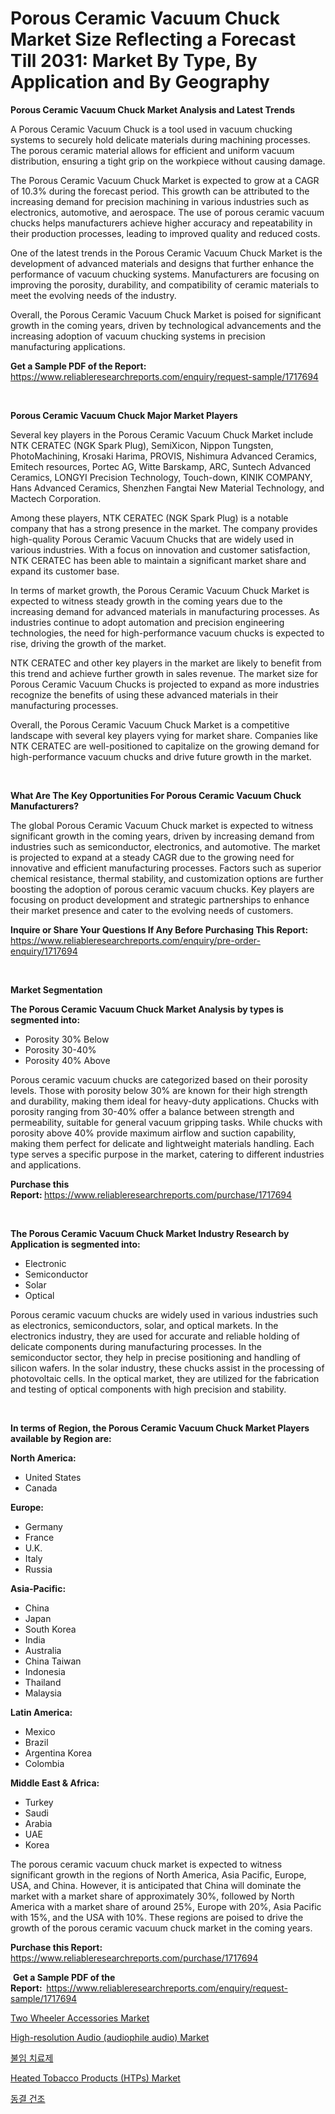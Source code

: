 <p><h1>Porous Ceramic Vacuum Chuck Market Size Reflecting a Forecast Till 2031: Market By Type, By Application and By Geography</h1></p><p><strong>Porous Ceramic Vacuum Chuck Market Analysis and Latest Trends</strong></p>
<p><p>A Porous Ceramic Vacuum Chuck is a tool used in vacuum chucking systems to securely hold delicate materials during machining processes. The porous ceramic material allows for efficient and uniform vacuum distribution, ensuring a tight grip on the workpiece without causing damage.</p><p>The Porous Ceramic Vacuum Chuck Market is expected to grow at a CAGR of 10.3% during the forecast period. This growth can be attributed to the increasing demand for precision machining in various industries such as electronics, automotive, and aerospace. The use of porous ceramic vacuum chucks helps manufacturers achieve higher accuracy and repeatability in their production processes, leading to improved quality and reduced costs.</p><p>One of the latest trends in the Porous Ceramic Vacuum Chuck Market is the development of advanced materials and designs that further enhance the performance of vacuum chucking systems. Manufacturers are focusing on improving the porosity, durability, and compatibility of ceramic materials to meet the evolving needs of the industry.</p><p>Overall, the Porous Ceramic Vacuum Chuck Market is poised for significant growth in the coming years, driven by technological advancements and the increasing adoption of vacuum chucking systems in precision manufacturing applications.</p></p>
<p><strong>Get a Sample PDF of the Report:&nbsp;</strong> <a href="https://www.reliableresearchreports.com/enquiry/request-sample/1717694">https://www.reliableresearchreports.com/enquiry/request-sample/1717694</a></p>
<p>&nbsp;</p>
<p><strong>Porous Ceramic Vacuum Chuck Major Market Players</strong></p>
<p><p>Several key players in the Porous Ceramic Vacuum Chuck Market include NTK CERATEC (NGK Spark Plug), SemiXicon, Nippon Tungsten, PhotoMachining, Krosaki Harima, PROVIS, Nishimura Advanced Ceramics, Emitech resources, Portec AG, Witte Barskamp, ARC, Suntech Advanced Ceramics, LONGYI Precision Technology, Touch-down, KINIK COMPANY, Hans Advanced Ceramics, Shenzhen Fangtai New Material Technology, and Mactech Corporation. </p><p>Among these players, NTK CERATEC (NGK Spark Plug) is a notable company that has a strong presence in the market. The company provides high-quality Porous Ceramic Vacuum Chucks that are widely used in various industries. With a focus on innovation and customer satisfaction, NTK CERATEC has been able to maintain a significant market share and expand its customer base.</p><p>In terms of market growth, the Porous Ceramic Vacuum Chuck Market is expected to witness steady growth in the coming years due to the increasing demand for advanced materials in manufacturing processes. As industries continue to adopt automation and precision engineering technologies, the need for high-performance vacuum chucks is expected to rise, driving the growth of the market.</p><p>NTK CERATEC and other key players in the market are likely to benefit from this trend and achieve further growth in sales revenue. The market size for Porous Ceramic Vacuum Chucks is projected to expand as more industries recognize the benefits of using these advanced materials in their manufacturing processes.</p><p>Overall, the Porous Ceramic Vacuum Chuck Market is a competitive landscape with several key players vying for market share. Companies like NTK CERATEC are well-positioned to capitalize on the growing demand for high-performance vacuum chucks and drive future growth in the market.</p></p>
<p>&nbsp;</p>
<p><strong>What Are The Key Opportunities For Porous Ceramic Vacuum Chuck Manufacturers?</strong></p>
<p><p>The global Porous Ceramic Vacuum Chuck market is expected to witness significant growth in the coming years, driven by increasing demand from industries such as semiconductor, electronics, and automotive. The market is projected to expand at a steady CAGR due to the growing need for innovative and efficient manufacturing processes. Factors such as superior chemical resistance, thermal stability, and customization options are further boosting the adoption of porous ceramic vacuum chucks. Key players are focusing on product development and strategic partnerships to enhance their market presence and cater to the evolving needs of customers.</p></p>
<p><strong>Inquire or Share Your Questions If Any Before Purchasing This Report:</strong> <a href="https://www.reliableresearchreports.com/enquiry/pre-order-enquiry/1717694">https://www.reliableresearchreports.com/enquiry/pre-order-enquiry/1717694</a></p>
<p>&nbsp;</p>
<p><strong>Market Segmentation</strong></p>
<p><strong>The Porous Ceramic Vacuum Chuck Market Analysis by types is segmented into:</strong></p>
<p><ul><li>Porosity 30% Below</li><li>Porosity 30-40%</li><li>Porosity 40% Above</li></ul></p>
<p><p>Porous ceramic vacuum chucks are categorized based on their porosity levels. Those with porosity below 30% are known for their high strength and durability, making them ideal for heavy-duty applications. Chucks with porosity ranging from 30-40% offer a balance between strength and permeability, suitable for general vacuum gripping tasks. While chucks with porosity above 40% provide maximum airflow and suction capability, making them perfect for delicate and lightweight materials handling. Each type serves a specific purpose in the market, catering to different industries and applications.</p></p>
<p><strong>Purchase this Report:&nbsp;</strong><a href="https://www.reliableresearchreports.com/purchase/1717694">https://www.reliableresearchreports.com/purchase/1717694</a></p>
<p>&nbsp;</p>
<p><strong>The Porous Ceramic Vacuum Chuck Market Industry Research by Application is segmented into:</strong></p>
<p><ul><li>Electronic</li><li>Semiconductor</li><li>Solar</li><li>Optical</li></ul></p>
<p><p>Porous ceramic vacuum chucks are widely used in various industries such as electronics, semiconductors, solar, and optical markets. In the electronics industry, they are used for accurate and reliable holding of delicate components during manufacturing processes. In the semiconductor sector, they help in precise positioning and handling of silicon wafers. In the solar industry, these chucks assist in the processing of photovoltaic cells. In the optical market, they are utilized for the fabrication and testing of optical components with high precision and stability.</p></p>
<p>&nbsp;</p>
<p><strong>In terms of Region, the Porous Ceramic Vacuum Chuck Market Players available by Region are:</strong></p>
<p>
    <p> <strong> North America: </strong>
        <ul>
            <li>United States</li>
            <li>Canada</li>
        </ul>
        </p> 
    <p> <strong> Europe: </strong>
        <ul>
            <li>Germany</li>
            <li>France</li>
            <li>U.K.</li>
            <li>Italy</li>
            <li>Russia</li>
        </ul>
        </p> 
    <p> <strong> Asia-Pacific: </strong>
        <ul>
            <li>China</li>
            <li>Japan</li>
            <li>South Korea</li>
            <li>India</li>
            <li>Australia</li>
            <li>China Taiwan</li>
            <li>Indonesia</li>
            <li>Thailand</li>
            <li>Malaysia</li>
        </ul>
        </p> 
    <p> <strong> Latin America: </strong>
        <ul>
            <li>Mexico</li>
            <li>Brazil</li>
            <li>Argentina Korea</li>
            <li>Colombia</li>
        </ul>
        </p> 
    <p> <strong> Middle East & Africa: </strong>
        <ul>
            <li>Turkey</li>
            <li>Saudi</li>
            <li>Arabia</li>
            <li>UAE</li>
            <li>Korea</li>
        </ul>
    </p>
    </p>
<p><p>The porous ceramic vacuum chuck market is expected to witness significant growth in the regions of North America, Asia Pacific, Europe, USA, and China. However, it is anticipated that China will dominate the market with a market share of approximately 30%, followed by North America with a market share of around 25%, Europe with 20%, Asia Pacific with 15%, and the USA with 10%. These regions are poised to drive the growth of the porous ceramic vacuum chuck market in the coming years.</p></p>
<p><strong>Purchase this Report: </strong><a href="https://www.reliableresearchreports.com/purchase/1717694">https://www.reliableresearchreports.com/purchase/1717694</a></p>
<p>&nbsp;<strong>Get a Sample PDF of the Report:&nbsp;&nbsp;</strong><a href="https://www.reliableresearchreports.com/enquiry/request-sample/1717694">https://www.reliableresearchreports.com/enquiry/request-sample/1717694</a></p>
<p><strong></strong></p>
<p><p><a href="https://issuu.com/reportprime-2/docs/two-wheeler-accessories-market-size-2030.pptx">Two Wheeler Accessories Market</a></p><p><a href="https://github.com/jaidynmorantestelletmjzya/Market-Research-Report-List-2/blob/main/high-resolution-audio-audiophile-audio-market.md">High-resolution Audio (audiophile audio) Market</a></p><p><a href="https://github.com/trmesnao7959541/Market-Research-Report-List-1/blob/main/68469228839.md">불임 치료제</a></p><p><a href="https://github.com/juniordelafrance/Market-Research-Report-List-2/blob/main/heated-tobacco-products-htps-market.md">Heated Tobacco Products (HTPs) Market</a></p><p><a href="https://github.com/vsn7qpua81q/Market-Research-Report-List-1/blob/main/51087968840.md">동결 건조</a></p></p>